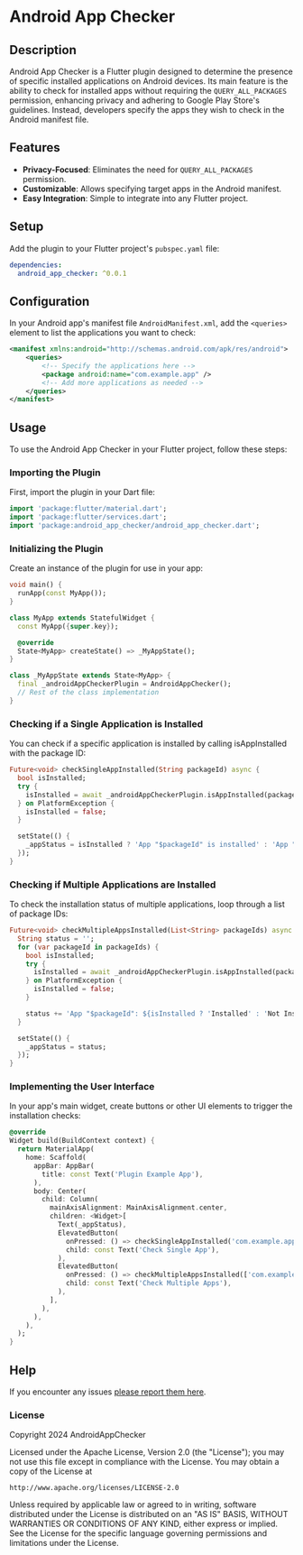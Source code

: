 # Android App Checker

## Description

Android App Checker is a Flutter plugin designed to determine the presence of specific installed applications on Android devices. Its main feature is the ability to check for installed apps without requiring the `QUERY_ALL_PACKAGES` permission, enhancing privacy and adhering to Google Play Store's guidelines. Instead, developers specify the apps they wish to check in the Android manifest file.

## Features

- **Privacy-Focused**: Eliminates the need for `QUERY_ALL_PACKAGES` permission.
- **Customizable**: Allows specifying target apps in the Android manifest.
- **Easy Integration**: Simple to integrate into any Flutter project.

## Setup

Add the plugin to your Flutter project's `pubspec.yaml` file:

```yaml
dependencies:
  android_app_checker: ^0.0.1
```

## Configuration

In your Android app's manifest file `AndroidManifest.xml`, add the `<queries>` element to list the applications you want to check:

```xml
<manifest xmlns:android="http://schemas.android.com/apk/res/android">
    <queries> 
        <!-- Specify the applications here -->
        <package android:name="com.example.app" />
        <!-- Add more applications as needed -->
    </queries>
</manifest>

```

## Usage

To use the Android App Checker in your Flutter project, follow these steps:

### Importing the Plugin

First, import the plugin in your Dart file:

```dart
import 'package:flutter/material.dart';
import 'package:flutter/services.dart';
import 'package:android_app_checker/android_app_checker.dart';
```

### Initializing the Plugin

Create an instance of the plugin for use in your app:

```dart
void main() {
  runApp(const MyApp());
}

class MyApp extends StatefulWidget {
  const MyApp({super.key});

  @override
  State<MyApp> createState() => _MyAppState();
}

class _MyAppState extends State<MyApp> {
  final _androidAppCheckerPlugin = AndroidAppChecker();
  // Rest of the class implementation
}

```

### Checking if a Single Application is Installed

You can check if a specific application is installed by calling isAppInstalled with the package ID:

```dart
Future<void> checkSingleAppInstalled(String packageId) async {
  bool isInstalled;
  try {
    isInstalled = await _androidAppCheckerPlugin.isAppInstalled(packageId); 
  } on PlatformException {
    isInstalled = false;
  }

  setState(() {
    _appStatus = isInstalled ? 'App "$packageId" is installed' : 'App "$packageId" is not installed';
  });
}
```

### Checking if Multiple Applications are Installed

To check the installation status of multiple applications, loop through a list of package IDs:

```dart
Future<void> checkMultipleAppsInstalled(List<String> packageIds) async {
  String status = '';
  for (var packageId in packageIds) {
    bool isInstalled;
    try {
      isInstalled = await _androidAppCheckerPlugin.isAppInstalled(packageId);
    } on PlatformException {
      isInstalled = false;
    }

    status += 'App "$packageId": ${isInstalled ? 'Installed' : 'Not Installed'}\n';
  }

  setState(() {
    _appStatus = status;
  });
}
```

### Implementing the User Interface

In your app's main widget, create buttons or other UI elements to trigger the installation checks:

```dart
@override
Widget build(BuildContext context) {
  return MaterialApp(
    home: Scaffold(
      appBar: AppBar(
        title: const Text('Plugin Example App'),
      ),
      body: Center(
        child: Column(
          mainAxisAlignment: MainAxisAlignment.center,
          children: <Widget>[
            Text(_appStatus),
            ElevatedButton(
              onPressed: () => checkSingleAppInstalled('com.example.app'),
              child: const Text('Check Single App'),
            ),
            ElevatedButton(
              onPressed: () => checkMultipleAppsInstalled(['com.example1.app', 'com.example2.app']),
              child: const Text('Check Multiple Apps'),
            ),
          ],
        ),
      ),
    ),
  );
}

```



## Help

If you encounter any issues [please report them here](https://github.com/a-dev-mobile/android_app_checker/issues).

### License

Copyright 2024 AndroidAppChecker

Licensed under the Apache License, Version 2.0 (the "License");
you may not use this file except in compliance with the License.
You may obtain a copy of the License at

    http://www.apache.org/licenses/LICENSE-2.0

Unless required by applicable law or agreed to in writing, software
distributed under the License is distributed on an "AS IS" BASIS,
WITHOUT WARRANTIES OR CONDITIONS OF ANY KIND, either express or implied.
See the License for the specific language governing permissions and
limitations under the License.

[android_app_checker]: https://github.com/a-dev-mobile/android_app_checker/